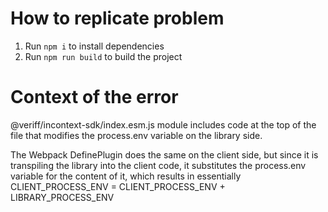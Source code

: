 # How to replicate problem

1. Run `npm i` to install dependencies
2. Run `npm run build` to build the project

# Context of the error

@veriff/incontext-sdk/index.esm.js module includes code at the top of the file that modifies the process.env variable on the library side.

The Webpack DefinePlugin does the same on the client side, but since it is transpiling the library into the client code, it substitutes the process.env variable for the content of it, which results in essentially CLIENT_PROCESS_ENV = CLIENT_PROCESS_ENV + LIBRARY_PROCESS_ENV



